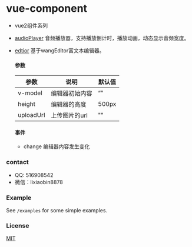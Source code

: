 # vue-component
* vue2组件系列
* [audioPlayer](https://github.com/lixiaobin-bjhl/vue-component/blob/master/AudioPlayer.vue) 音频播放器，支持播放倒计时，播放动画，动态显示音频宽度。
* [edtior](https://github.com/lixiaobin-bjhl/vue-component/blob/master/Editor.vue) 基于wangEditor富文本编辑器。

    #### 参数
    
    | 参数 | 说明 | 默认值 |
    | --- | --- | --- |
    | v-model | 编辑器初始内容 | “” |
    | height| 编辑器的高度 | 500px |
    | uploadUrl| 上传图片的url | "" |
    
    #### 事件
    * change 编辑器内容发生变化

### contact

* QQ: 516908542
* 微信：lixiaobin8878

### Example

See `/examples` for some simple examples.

### License

[MIT](http://opensource.org/licenses/MIT)

